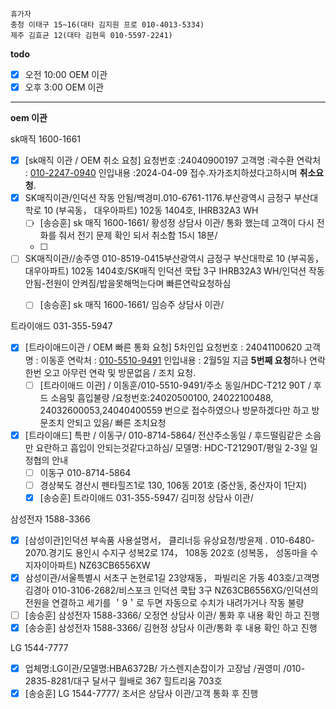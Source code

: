 ```
휴가자
충청 이태구 15~16(대타 김지원 프로 010-4013-5334)
제주 김효균 12(대타 김현욱 010-5597-2241)
```

**todo**
- [x] 오전 10:00 OEM 이관 
- [x] 오후 3:00 OEM 이관 

---
**oem 이관**

sk매직 1600-1661
- [x] [sk매직 이관 / OEM 취소 요청] 요청번호 :24040900197 고객명 :곽수환 연락처 : [010-2247-0940](tel:010-2247-0940) 인입내용 :2024-04-09 접수.자가조치하셨다고하시며 **취소요청**.
- [x] SK매직이관/인덕션 작동 안됨/백경미.010-6761-1176.부산광역시 금정구 부산대학로 10 (부곡동， 대우아파트) 102동 1404호,  IHRB32A3 WH
  - [ ] [송승훈] sk 매직 1600-1661/ 황성정 상담사 이관/ 통화 했는데 고객이 다시 전화를 줘서 전기 문제 확인 되서 취소함 15시 18분/ 
  - [ ] 
- [ ] SK매직이관//송주영 010-8519-0415부산광역시 금정구 부산대학로 10 (부곡동， 대우아파트) 102동 1404호/SK매직 인덕션 쿡탑 3구 IHRB32A3 WH/인덕션 작동 안됨-전원이 안켜짐/밥을못해먹는다며 빠른연락요청하심
  - [ ] [송승훈] sk 매직 1600-1661/ 임승주 상담사 이관/


트라이애드 031-355-5947
- [x] [트라이애드이관 / OEM 빠른 통화 요청] 5차인입 요청번호 : 24041100620 고객명 : 이동훈 연락처 : [010-5510-9491](tel:010-5510-9491) 인입내용 : 2월5일 지금 **5번째 요청**하나 연락 한번 오고 아무런 연락 및 방문없음 / 조치 요청.
  - [ ] [트라이애드 이관] / 이동훈/010-5510-9491/주소 동일/HDC-T212 90T / 후드 소음및 흡입불량 /요청번호:24020500100, 24022100488, 24032600053,24040400559 번으로 접수하였으나 방문하겠다만 하고 방문조치 안되고 있음/ 빠른 조치요청
- [x] [트라이애드] 특판 / 이동구/ 010-8714-5864/ 전산주소동일 / 후드떨림같은 소음만 요란하고 흡입이 안되는것같다고하심/ 모델명: HDC-T21290T/평일 2-3일 일정협의 안내
  - [ ] 이동구 010-8714-5864
  - [ ] 경상북도 경산시 펜타힐즈1로 130, 106동 201호  (중산동, 중산자이 1단지)
  - [x] [송승훈] 트라이애드 031-355-5947/ 김미정 상담사 이관/

삼성전자 1588-3366 
- [x] [삼성이관]인덕션 부속품 사용설명서， 클리너등 유상요청/방윤제 . 010-6480-2070.경기도 용인시 수지구 성복2로 174， 108동 202호 (성복동， 성동마을 수지자이아파트) NZ63CB6556XW
- [x] 삼성이관/서울특별시 서초구 논현로1길 23양재동， 파빌리온 가동 403호/고객명 김경아 010-3106-2682/비스포크 인덕션 쿡탑 3구 NZ63CB6556XG/인덕션의 전원을 연결하고 세기를 ＇9＇로 두면 자동으로 수치가 내려가거나 작동 불량
- [ ]  [송승훈] 삼성전자 1588-3366/ 오정연 상담사 이관/ 통화 후 내용 확인 하고 진행 
- [x]  [송승훈] 삼성전자 1588-3366/ 김현정 상담사 이관/통화 후 내용 확인 하고 진행

LG 1544-7777
- [x] 업체명:LG이관/모델명:HBA6372B/ 가스렌지손잡이가 고장남  /권영미 /010-2835-8281/대구 달서구 월배로 367 힐트리움 703호
- [x] [송승훈] LG 1544-7777/ 조서은 상담사 이관/고객 통화 후 진행
